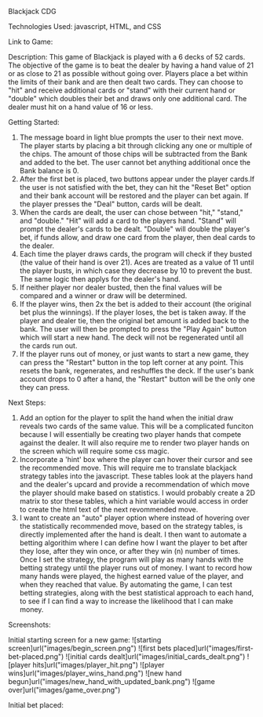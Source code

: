 Blackjack CDG

Technologies Used:
javascript, HTML, and CSS

Link to Game:
<!-- <insert link> -->

Description: 
This game of Blackjack is played with a 6 decks of 52 cards. The objective of the game is to beat the dealer by having a hand value of 21 or as close to 21 as possible without going over. Players place a bet within the limits of their bank and are then dealt two cards. They can choose to "hit" and receive additional cards or "stand" with their current hand or "double" which doubles their bet and draws only one additional card. The dealer must hit on a hand value of 16 or less.  

Getting Started:
1) The message board in light blue prompts the user to their next move.  The player starts by placing a bit through clicking any one or multiple of the chips.  The amount of those chips will be subtracted from the Bank and added to the bet.  The user cannot bet anything additional once the Bank balance is 0.  
2) After the first bet is placed, two buttons appear under the player cards.If the user is not satisfied with the bet, they can hit the "Reset Bet" option and their bank account will be restored and the player can bet again.  If the player presses the "Deal" button, cards will be dealt.
3) When the cards are dealt, the user can chose between "hit," "stand," and "double."  "Hit" will add a card to the players hand.  "Stand" will prompt the dealer's cards to be dealt.  "Double" will double the player's bet, if funds allow, and draw one card from the player, then deal cards to the dealer.
4) Each time the player draws cards, the program will check if they busted (the value of their hand is over 21).  Aces are treated as a value of 11 until the player busts, in which case they decrease by 10 to prevent the bust.  The same logic then applys for the dealer's hand.
5) If neither player nor dealer busted, then the final values will be compared and a winner or draw will be determined.
6) If the player wins, then 2x the bet is added to their account (the original bet plus the winnings).  If the player loses, the bet is taken away.  If the player and dealer tie, then the original bet amount is added back to the bank.  The user will then be prompted to press the "Play Again" button which will start a new hand.  The deck will not be regenerated until all the cards run out.
7) If the player runs out of money, or just wants to start a new game, they can press the "Restart" button in the top left corner at any point.  This resets the bank, regenerates, and reshuffles the deck.  If the user's bank account drops to 0 after a hand, the "Restart" button will be the only one they can press.

Next Steps:
1) Add an option for the player to split the hand when the initial draw reveals two cards of the same value.  This will be a complicated funciton because I will essentially be creating two player hands that compete against the dealer.  It will also require me to render two player hands on the screen which will require some css magic.
2) Incorporate a 'hint' box where the player can hover their cursor and see the recommended move.  This will require me to translate blackjack strategy tables into the javascript.  These tables look at the players hand and the dealer's upcard and provide a recommendation of which move the player should make based on statistics.  I would probably create a 2D matrix to stor these tables, which a hint variable would access in order to create the html text of the next revommended move.
3) I want to create an "auto" player option where instead of hovering over the statistically recommended move, based on the strategy tables, is directly implemented after the hand is dealt. I then want to automate a betting algorithim where I can define how I want the player to bet after they lose, after they win once, or after they win (n) number of times.  Once I set the strategy, the program will play as many hands with the betting strategy until the player runs out of money.  I want to record how many hands were played, the highest earned value of the player, and when they reached that value.  By automating the game, I can test betting strategies, along with the best statistical approach to each hand, to see if I can find a way to increase the likelihood that I can make money.


Screenshots:

Initial starting screen for a new game:
![starting screen]url("images/begin_screen.png")
![first bets placed]url("images/first-bet-placed.png")
![initial cards dealt]url("images/initial_cards_dealt.png")
![player hits]url("images/player_hit.png")
![player wins]url("images/player_wins_hand.png")
![new hand begun]url("images/new_hand_with_updated_bank.png")
![game over]url("images/game_over.png")

Initial bet placed:
